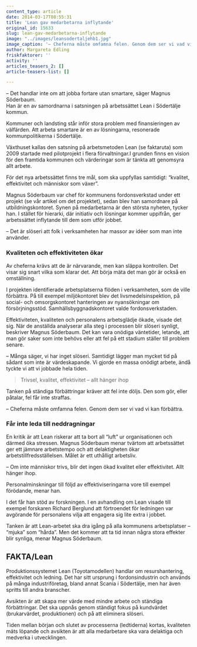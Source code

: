 ```yaml
---
content_type: article
date: 2014-03-17T08:55:31
title: 'Lean gav medarbetarna inflytande'
original_id: 15633
slug: lean-gav-medarbetarna-inflytande
image: "../images/leansodertaljehb1.jpg"
image_caption: '– Cheferna måste omfamna felen. Genom dem ser vi vad vi kan förbättra, säger Magnus Söderbaum, Södertälje kommun.'
author: Margareta Edling
friskfaktorer: ''
activity: ''
articles_teasers_2: []
article-teasers-list: []

---
```


– Det handlar inte om att jobba fortare utan smartare, säger Magnus Söderbaum.  
Han är en av samordnarna i satsningen på arbetssättet Lean i Södertälje kommun.

Kommuner och landsting står inför stora problem med finansieringen av välfärden. Att arbeta smartare är en av lösningarna, resonerade kommunpolitikerna i Södertälje.

Växthuset kallas den satsning på arbetsmetoden Lean (se faktaruta) som 2009 startade med pilotprojekt i flera förvaltningar.I grunden finns en vision för den framtida kommunen och värderingar som är tänkta att genomsyra allt arbete.

För det nya arbetssättet finns tre mål, som ska uppfyllas samtidigt: “kvalitet, effektivitet och människor som växer”.

Magnus Söderbaum var chef för kommunens fordonsverkstad under ett projekt (se vår artikel om det projektet), sedan blev han samordnare på utbildningskontoret. Synen på medarbetarna är den största nyheten, tycker han. I stället för hierarki, där initiativ och lösningar kommer uppifrån, ger arbetssättet inflytande till dem som utför jobbet.

– Det är slöseri att folk i verksamheten har massor av idéer som man inte använder.

### Kvaliteten och effektiviteten ökar

Av cheferna krävs att de är närvarande, men kan släppa kontrollen. Det visar sig snart vilka som klarar det. Att börja mäta det man gör är också en omställning.

I projekten identifierade arbetsplatserna flöden i verksamheten, som de ville förbättra. På till exempel miljökontoret blev det livsmedelsinspektion, på social- och omsorgskontoret hanteringen av nyansökningar om försörjningsstöd. Samhällsbyggnadskontoret valde fordonsverkstaden.

Effektiviteten, kvaliteten och personalens arbetsglädje ökade, visade det sig. När de anställda analyserar alla steg i processen blir slöseri synligt, beskriver Magnus Söderbaum. Det kan vara onödiga väntetider, letande, att man gör saker som inte behövs eller att fel på ett stadium ställer till problem senare.

– Många säger, vi har inget slöseri. Samtidigt lägger man mycket tid på sådant som inte är värdeskapande. Vi gjorde en massa onödigt arbete, ändå tyckte vi att vi jobbade hela tiden.

> Trivsel, kvalitet, effektivitet – allt hänger ihop

Tanken på ständiga förbättringar kräver att fel inte döljs. Den som gör, eller påtalar, fel får inte straffas.

– Cheferna måste omfamna felen. Genom dem ser vi vad vi kan förbättra.

### Får inte leda till neddragningar

En kritik är att Lean riskerar att ta bort all “luft” ur organisationen och därmed öka stressen. Magnus Söderbaum menar tvärtom att arbetssättet ger ett jämnare arbetstempo och att delaktigheten ökar arbetstillfredsställelsen. Målet är ett uthålligt arbetsliv.

– Om inte människor trivs, blir det ingen ökad kvalitet eller effektivitet. Allt hänger ihop.

Personalminskningar till följd av effektiviseringarna vore till exempel förödande, menar han.

I det får han stöd av forskningen. I en avhandling om Lean visade till exempel forskaren Richard Berglund att förtroendet för ledningen var avgörande för personalens vilja att engagera sig lite extra i jobbet.

Tanken är att Lean-arbetet ska dra igång på alla kommunens arbetsplatser – “mjuka” som “hårda”. Men det kommer att ta tid innan några stora effekter blir synliga, menar Magnus Söderbaum.

FAKTA/Lean
----------

Produktionssystemet Lean (Toyotamodellen) handlar om resurshantering, effektivitet och ledning. Det har sitt ursprung i fordonsindustrin och används på många industriföretag, bland annat Scania i Södertälje, men har även spritts till andra branscher.

Avsikten är att skapa mer värde med mindre arbete och ständiga förbättringar. Det ska uppnås genom ständigt fokus på kundvärdet (brukarvärdet, produktionen) och på att eliminera slöseri.

Tiden mellan början och slutet av processerna (ledtiderna) kortas, kvaliteten mäts löpande och avsikten är att alla medarbetare ska vara delaktiga och medverka i utvecklingen.

